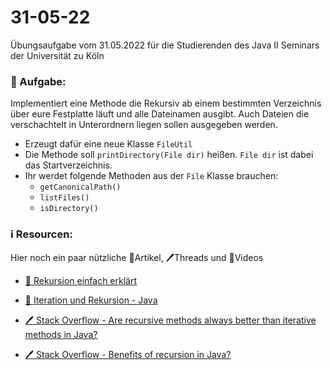 # 31-05-22

Übungsaufgabe vom 31.05.2022 für die Studierenden des Java II Seminars der Universität zu Köln


### 📝 Aufgabe:

Implementiert eine Methode die Rekursiv ab einem bestimmten Verzeichnis über eure Festplatte läuft und alle Dateinamen ausgibt. Auch Dateien die verschachtelt in Unterordnern liegen sollen ausgegeben werden.

- Erzeugt dafür eine neue Klasse ```FileUtil```
- Die Methode soll ```printDirectory(File dir)``` heißen. ```File dir``` ist dabei das Startverzeichnis.
- Ihr werdet folgende Methoden aus der ```File``` Klasse brauchen:
  - ```getCanonicalPath()```
  - ```listFiles()``` 
  - ```isDirectory()```



### ℹ️ Resourcen:
Hier noch ein paar nützliche 📃Artikel, 🖊️Threads und 🎥Videos

- [🎥 Rekursion einfach erklärt](https://www.youtube.com/watch?v=weTpjhDnLnc)

- [📃 Iteration und Rekursion - Java](https://java-tutorial.org/iteration_und_rekursion.html)

- [🖊️ Stack Overflow - Are recursive methods always better than iterative methods in Java?](https://stackoverflow.com/questions/15346774/are-recursive-methods-always-better-than-iterative-methods-in-java)
- [🖊️ Stack Overflow - Benefits of recursion in Java?](https://stackoverflow.com/questions/8573116/what-is-the-benefit-of-using-or-creating-recursive-functions-in-java)





